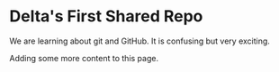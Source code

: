# Delta's First Shared Repo

We are learning about git and GitHub. It is confusing but very exciting.

Adding some more content to this page.